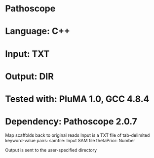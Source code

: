 # Pathoscope
# Language: C++
# Input: TXT
# Output: DIR
# Tested with: PluMA 1.0, GCC 4.8.4
# Dependency: Pathoscope 2.0.7 

Map scaffolds back to original reads
Input is a TXT file of tab-delimited keyword-value pairs:
samfile: Input SAM file
thetaPrior: Number

Output is sent to the user-specified directory
